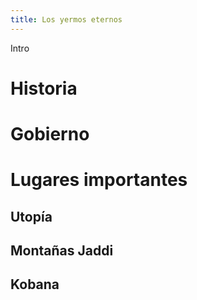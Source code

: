 ```yaml
---
title: Los yermos eternos
---
```


Intro

# Historia



# Gobierno



# Lugares importantes

## Utopía

## Montañas Jaddi

## Kobana